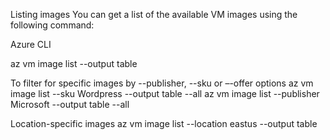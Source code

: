Listing images
You can get a list of the available VM images using the following command:

Azure CLI

az vm image list --output table

To filter for specific images by --publisher, --sku or –-offer options
az vm image list --sku Wordpress --output table --all
az vm image list --publisher Microsoft --output table --all

Location-specific images
az vm image list --location eastus --output table
